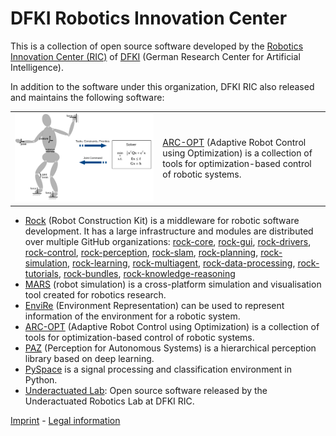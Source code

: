 # DFKI Robotics Innovation Center

This is a collection of open source software developed by the
[Robotics Innovation Center (RIC)](https://robotik.dfki-bremen.de/en/startpage.html) of [DFKI](https://github.com/dfki) (German Research Center for Artificial Intelligence).

In addition to the software under this organization, DFKI RIC also released
and maintains the following software:

<table cellpadding="0" cellspacing="0" width="100%" border="0">
    <tr>
        <td><img src="arc-opt.svg"/></td>
        <td><a href="https://github.com/ARC-OPT" width="200px">ARC-OPT</a> (Adaptive Robot Control using Optimization) is a collection of tools for optimization-based control of robotic systems.</td>
    </tr>
</table>

* [Rock](https://rock-robotics.org) (Robot Construction Kit) is a middleware
  for robotic software development. It has a large infrastructure and modules
  are distributed over multiple GitHub organizations:
  [rock-core](https://github.com/rock-core),
  [rock-gui](https://github.com/rock-gui),
  [rock-drivers](https://github.com/rock-drivers),
  [rock-control](https://github.com/rock-control),
  [rock-perception](https://github.com/rock-perception),
  [rock-slam](https://github.com/rock-slam),
  [rock-planning](https://github.com/rock-planning),
  [rock-simulation](https://github.com/rock-simulation),
  [rock-learning](https://github.com/rock-learning),
  [rock-multiagent](https://github.com/rock-multiagent),
  [rock-data-processing](https://github.com/rock-data-processing),
  [rock-tutorials](https://github.com/rock-tutorials),
  [rock-bundles](https://github.com/rock-bundles),
  [rock-knowledge-reasoning](https://github.com/rock-knowledge-reasoning/)
* [MARS](https://rock-simulation.github.io/mars/) (robot simulation) is a
  cross-platform simulation and visualisation tool created for robotics
  research.
* [EnviRe](https://github.com/envire) (Environment Representation) can be
  used to represent information of the environment for a robotic system.
* [ARC-OPT](https://github.com/ARC-OPT) (Adaptive Robot Control using
  Optimization) is a collection of tools for optimization-based control of
  robotic systems.
* [PAZ](https://github.com/oarriaga/paz) (Perception for Autonomous Systems)
  is a hierarchical perception library based on deep learning.
* [PySpace](http://pyspace.github.io/pyspace/) is a signal processing and
  classification environment in Python.
* [Underactuated Lab](https://github.com/dfki-ric-underactuated-lab):
  Open source software released by the Underactuated Robotics Lab at DFKI RIC.

[Imprint](https://dfki-ric.github.io/Imprint/) - [Legal information](https://robotik.dfki-bremen.de/en/legal-information.html)
